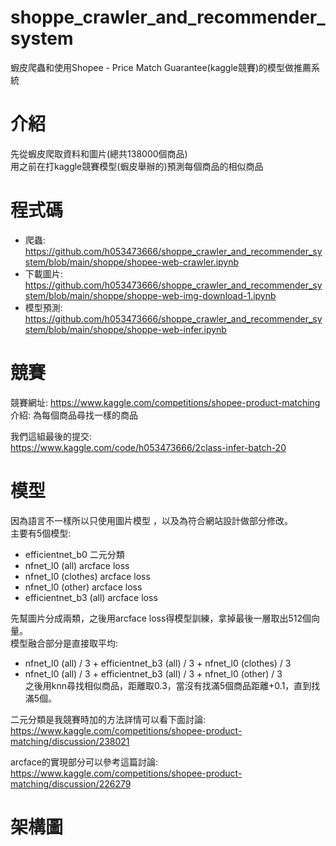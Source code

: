 # shoppe_crawler_and_recommender_system
蝦皮爬蟲和使用Shopee - Price Match Guarantee(kaggle競賽)的模型做推薦系統


# 介紹  
先從蝦皮爬取資料和圖片(總共138000個商品)  
用之前在打kaggle競賽模型(蝦皮舉辦的)預測每個商品的相似商品

# 程式碼
* 爬蟲: https://github.com/h053473666/shoppe_crawler_and_recommender_system/blob/main/shoppe/shopee-web-crawler.ipynb  
* 下載圖片: https://github.com/h053473666/shoppe_crawler_and_recommender_system/blob/main/shoppe/shoppe-web-img-download-1.ipynb  
* 模型預測: https://github.com/h053473666/shoppe_crawler_and_recommender_system/blob/main/shoppe/shoppe-web-infer.ipynb  

# 競賽

競賽網址: https://www.kaggle.com/competitions/shopee-product-matching  
介紹: 為每個商品尋找一樣的商品  

我們這組最後的提交:  
https://www.kaggle.com/code/h053473666/2class-infer-batch-20  
# 模型
因為語言不一樣所以只使用圖片模型 ，以及為符合網站設計做部分修改。   
主要有5個模型:  
* efficientnet_b0 二元分類
* nfnet_l0 (all)  arcface loss
* nfnet_l0 (clothes) arcface loss
* nfnet_l0 (other) arcface loss
* efficientnet_b3 (all) arcface loss

先幫圖片分成兩類，之後用arcface loss得模型訓練，拿掉最後一層取出512個向量。  
模型融合部分是直接取平均:  
* nfnet_l0 (all) / 3  +  efficientnet_b3 (all) / 3  +  nfnet_l0 (clothes) / 3  
* nfnet_l0 (all) / 3  +  efficientnet_b3 (all) / 3  +  nfnet_l0 (other) / 3  
之後用knn尋找相似商品，距離取0.3，當沒有找滿5個商品距離+0.1，直到找滿5個。  

二元分類是我競賽時加的方法詳情可以看下面討論:  
https://www.kaggle.com/competitions/shopee-product-matching/discussion/238021  

arcface的實現部分可以參考這篇討論:  
https://www.kaggle.com/competitions/shopee-product-matching/discussion/226279  

# 架構圖



